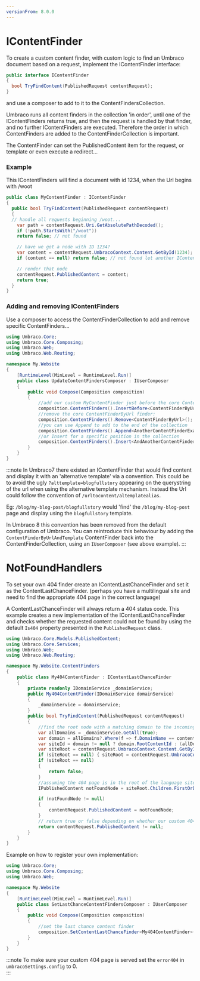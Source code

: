 ```yaml
---
versionFrom: 8.0.0
---
```


# IContentFinder

To create a custom content finder, with custom logic to find an Umbraco document based on a request, implement the IContentFinder interface:

```csharp
public interface IContentFinder
{
  bool TryFindContent(PublishedRequest contentRequest);
}
```
and use a composer to add to it to the ContentFindersCollection.

Umbraco runs all content finders in the collection 'in order', until one of the IContentFinders returns true, and then the request is handled by that finder, and no further IContentFinders are executed. Therefore the order in which ContentFinders are added to the ContentFinderCollection is important.

The ContentFinder can set the PublishedContent item for the request, or template or even execute a redirect…

### Example

This IContentFinders will find a document with id 1234, when the Url begins with /woot

```csharp
public class MyContentFinder : IContentFinder
{
  public bool TryFindContent(PublishedRequest contentRequest)
  {
  // handle all requests beginning /woot...
    var path = contentRequest.Uri.GetAbsolutePathDecoded();
    if (!path.StartsWith("/woot"))
    return false; // not found

    // have we got a node with ID 1234?
    var content = contentRequest.UmbracoContext.Content.GetById(1234);
    if (content == null) return false; // not found let another IContentFinder in the collection try to find a document

    // render that node
    contentRequest.PublishedContent = content;
    return true;
  }
}
```
### Adding and removing IContentFinders

Use a composer to access the ContentFinderCollection to add and remove specific ContentFinders...

```csharp
using Umbraco.Core;
using Umbraco.Core.Composing;
using Umbraco.Web;
using Umbraco.Web.Routing;

namespace My.Website
{
    [RuntimeLevel(MinLevel = RuntimeLevel.Run)]
    public class UpdateContentFindersComposer : IUserComposer
    {
        public void Compose(Composition composition)
        {
            //add our custom MyContentFinder just before the core ContentFinderByUrl...
            composition.ContentFinders().InsertBefore<ContentFinderByUrl, MyContentFinder>();
            //remove the core ContentFinderByUrl finder:
            composition.ContentFinders().Remove<ContentFinderByUrl>();
            //you can use Append to add to the end of the collection
            composition.ContentFinders().Append<AnotherContentFinderExample>();
            //or Insert for a specific position in the collection
            composition.ContentFinders().Insert<AndAnotherContentFinder>(3);
        }
    }
}

```
:::note
In Umbraco7 there existed an IContentFinder that would find content and display it with an 'alternative template' via a convention. This could be to avoid the ugly `?alttemplate=blogfullstory` appearing on the querystring of the url when using the alternative template mechanism. Instead the Url could follow the convention of `/urltocontent/altemplatealias`. 

Eg: `/blog/my-blog-post/blogfullstory` would 'find' the `/blog/my-blog-post` page and display using the `blogfullstory` template. 

In Umbraco 8 this convention has been removed from the default configuration of Umbraco. You can reintroduce this behaviour by adding the `ContentFinderByUrlAndTemplate` ContentFinder back into the ContentFinderCollection, using an `IUserComposer` (see above example).
:::

# NotFoundHandlers

To set your own 404 finder create an IContentLastChanceFinder and set it as the ContentLastChanceFinder. (perhaps you have a multilingual site and need to find the appropriate 404 page in the correct language)

A ContentLastChanceFinder will always return a 404 status code. This example creates a new implementation of the IContentLastChanceFinder and checks whether the requested content could not be found by using the default `Is404` property presented in the `PublishedRequest` class.

```csharp
using Umbraco.Core.Models.PublishedContent;
using Umbraco.Core.Services;
using Umbraco.Web;
using Umbraco.Web.Routing;

namespace My.Website.ContentFinders
{
    public class My404ContentFinder : IContentLastChanceFinder
    {
        private readonly IDomainService _domainService;
        public My404ContentFinder(IDomainService domainService)
        {
            _domainService = domainService;
        }
        public bool TryFindContent(PublishedRequest contentRequest)
        {
            //find the root node with a matching domain to the incoming request            
            var allDomains = _domainService.GetAll(true);
            var domain = allDomains?.Where(f => f.DomainName == contentRequest.Uri.Authority || f.DomainName == "http://" + contentRequest.Uri.Authority || f.DomainName == "https://" + contentRequest.Uri.Authority).FirstOrDefault();
            var siteId = domain != null ? domain.RootContentId : (allDomains.Any() ? allDomains.FirstOrDefault().RootContentId : null);
            var siteRoot = contentRequest.UmbracoContext.Content.GetById(false, siteId ?? -1);
            if (siteRoot == null) { siteRoot = contentRequest.UmbracoContext.Content.GetAtRoot().FirstOrDefault(); }
            if (siteRoot == null)
            {
                return false;
            }
            //assuming the 404 page is in the root of the language site with alias fourOhFourPageAlias
            IPublishedContent notFoundNode = siteRoot.Children.FirstOrDefault(f => f.ContentType.Alias == "fourOhFourPageAlias");

            if (notFoundNode != null)
            {
                contentRequest.PublishedContent = notFoundNode;
            }
            // return true or false depending on whether our custom 404 page was found
            return contentRequest.PublishedContent != null;
        }
    }
}
```

Example on how to register your own implementation:

```csharp
using Umbraco.Core;
using Umbraco.Core.Composing;
using Umbraco.Web;

namespace My.Website
{
    [RuntimeLevel(MinLevel = RuntimeLevel.Run)]
    public class SetLastChanceContentFindersComposer : IUserComposer
    {
        public void Compose(Composition composition)
        {
            //set the last chance content finder
            composition.SetContentLastChanceFinder<My404ContentFinder>();
        }
    }
}

```

:::note
To make sure your custom 404 page is served set the `error404` in `umbracoSettings.config` to 0.  
:::
